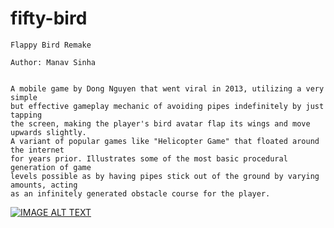 # fifty-bird
    Flappy Bird Remake

    Author: Manav Sinha
    
    
    A mobile game by Dong Nguyen that went viral in 2013, utilizing a very simple 
    but effective gameplay mechanic of avoiding pipes indefinitely by just tapping 
    the screen, making the player's bird avatar flap its wings and move upwards slightly. 
    A variant of popular games like "Helicopter Game" that floated around the internet
    for years prior. Illustrates some of the most basic procedural generation of game
    levels possible as by having pipes stick out of the ground by varying amounts, acting
    as an infinitely generated obstacle course for the player.

[![IMAGE ALT TEXT](http://img.youtube.com/vi/cHWBX20Qu8E/0.jpg)](https://www.youtube.com/watch?v=cHWBX20Qu8E "Fifty Birds")
